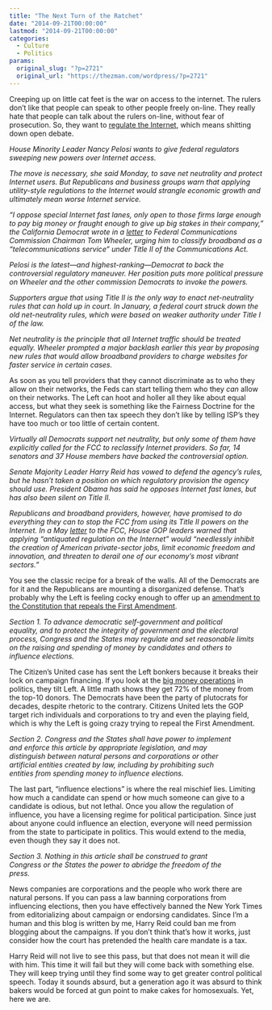 ```yaml
---
title: "The Next Turn of the Ratchet"
date: "2014-09-21T00:00:00"
lastmod: "2014-09-21T00:00:00"
categories:
  - Culture
  - Politics
params:
  original_slug: "?p=2721"
  original_url: "https://thezman.com/wordpress/?p=2721"
---
```


Creeping up on little cat feet is the war on access to the internet. The
rulers don’t like that people can speak to other people freely on-line.
They really hate that people can talk about the rulers on-line, without
fear of prosecution. So, they want to <a
href="http://www.nationaljournal.com/tech/nancy-pelosi-backs-controversial-internet-powers-to-save-net-neutrality-20140908"
rel="noopener" target="_blank">regulate the Internet</a>, which means
shitting down open debate.

*House Minority Leader Nancy Pelosi wants to give federal regulators
sweeping new powers over Internet access.*

*The move is necessary, she said Monday, to save net neutrality and
protect Internet users. But Republicans and business groups warn that
applying utility-style regulations to the Internet would strangle
economic growth and ultimately mean worse Internet service.*

*“I oppose special Internet fast lanes, only open to those firms large
enough to pay big money or fraught enough to give up big stakes in their
company,” the California Democrat wrote in a <a
href="http://www.democraticleader.gov/newsroom/pelosi-sends-letter-fcc-net-neutrality/"
rel="noopener noreferrer" target="_blank">letter</a> to Federal
Communications Commission Chairman Tom Wheeler, urging him to classify
broadband as a “telecommunications service” under Title II of the
Communications Act.*

*Pelosi is the latest—and highest-ranking—Democrat to back the
controversial regulatory maneuver. Her position puts more political
pressure on Wheeler and the other commission Democrats to invoke the
powers.*

*Supporters argue that using Title II is the only way to enact
net-neutrality rules that can hold up in court. In January, a federal
court struck down the old net-neutrality rules, which were based on
weaker authority under Title I of the law.*

*Net neutrality is the principle that all Internet traffic should be
treated equally. Wheeler prompted a major backlash earlier this year by
proposing new rules that would allow broadband providers to charge
websites for faster service in certain cases.*

As soon as you tell providers that they cannot discriminate as to who
they allow on their networks, the Feds can start telling them who they
*can* allow on their networks. The Left can hoot and holler all they
like about equal access, but what they seek is something like the
Fairness Doctrine for the Internet. Regulators can then tax speech they
don’t like by telling ISP’s they have too much or too little of certain
content.

*Virtually all Democrats support net neutrality, but only some of them
have explicitly called for the FCC to reclassify Internet providers. So
far, 14 senators and 37 House members have backed the controversial
option.*

*Senate Majority Leader Harry Reid has vowed to defend the agency’s
rules, but he hasn’t taken a position on which regulatory provision the
agency should use. President Obama has said he opposes Internet fast
lanes, but has also been silent on Title II.*

*Republicans and broadband providers, however, have promised to do
everything they can to stop the FCC from using its Title II powers on
the Internet. In a May <a
href="http://www.speaker.gov/sites/speaker.house.gov/files/5-14-14-Net-Neutrality-Letter.pdf"
rel="noopener noreferrer" target="_blank">letter</a> to the FCC, House
GOP leaders warned that applying “antiquated regulation on the Internet”
would “needlessly inhibit the creation of American private-sector jobs,
limit economic freedom and innovation, and threaten to derail one of our
economy’s most vibrant sectors.”*

You see the classic recipe for a break of the walls. All of the
Democrats are for it and the Republicans are mounting a disorganized
defense. That’s probably why the Left is feeling cocky enough to offer
up an <a
href="https://beta.congress.gov/bill/113th-congress/senate-joint-resolution/19/text"
rel="noopener noreferrer" target="_blank">amendment to the Constitution
that repeals the First Amendment</a>.

*Section 1. To advance democratic self-government and political*  
*equality, and to protect the integrity of government and the
electoral*  
*process, Congress and the States may regulate and set reasonable
limits*  
*on the raising and spending of money by candidates and others to*  
*influence elections.*

The Citizen’s United case has sent the Left bonkers because it breaks
their lock on campaign financing. If you look at the
<a href="https://www.opensecrets.org/orgs/list.php"
rel="noopener noreferrer" target="_blank">big money operations</a> in
politics, they tilt Left. A little math shows they get 72% of the money
from the top-10 donors. The Democrats have been the party of plutocrats
for decades, despite rhetoric to the contrary. Citizens United lets the
GOP target rich individuals and corporations to try and even the playing
field, which is why the Left is going crazy trying to repeal the First
Amendment.

*Section 2. Congress and the States shall have power to implement*  
*and enforce this article by appropriate legislation, and may*  
*distinguish between natural persons and corporations or other*  
*artificial entities created by law, including by prohibiting such*  
*entities from spending money to influence elections.*

The last part, “influence elections” is where the real mischief lies.
Limiting how much a candidate can spend or how much someone can give to
a candidate is odious, but not lethal. Once you allow the regulation of
influence, you have a licensing regime for political participation.
Since just about anyone could influence an election, everyone will need
permission from the state to participate in politics. This would extend
to the media, even though they say it does not.

*Section 3. Nothing in this article shall be construed to grant*  
*Congress or the States the power to abridge the freedom of the*  
*press.*

News companies are corporations and the people who work there are
natural persons. If you can pass a law banning corporations from
influencing elections, then you have effectively banned the New York
Times from editorializing about campaign or endorsing candidates. Since
I’m a human and this blog is written by me, Harry Reid could ban me from
blogging about the campaigns. If you don’t think that’s how it works,
just consider how the court has pretended the health care mandate is a
tax.

Harry Reid will not live to see this pass, but that does not mean it
will die with him. This time it will fail but they will come back with
something else. They will keep trying until they find some way to get
greater control political speech. Today it sounds absurd, but a
generation ago it was absurd to think bakers would be forced at gun
point to make cakes for homosexuals. Yet, here we are.
